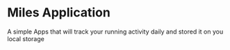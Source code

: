 # Miles Application

A simple Apps that will track your running activity daily and stored it on you local storage
